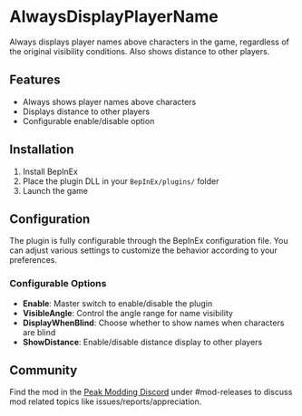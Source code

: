 # AlwaysDisplayPlayerName

Always displays player names above characters in the game, regardless of the original visibility conditions. Also shows distance to other players.

## Features

- Always shows player names above characters
- Displays distance to other players
- Configurable enable/disable option

## Installation

1. Install BepInEx
2. Place the plugin DLL in your `BepInEx/plugins/` folder
3. Launch the game

## Configuration

The plugin is fully configurable through the BepInEx configuration file. You can adjust various settings to customize the behavior according to your preferences.

### Configurable Options

- **Enable**: Master switch to enable/disable the plugin
- **VisibleAngle**: Control the angle range for name visibility
- **DisplayWhenBlind**: Choose whether to show names when characters are blind
- **ShowDistance**: Enable/disable distance display to other players

## Community

Find the mod in the [Peak Modding Discord](https://discord.gg/UP3QwAwCmg) under #mod-releases to discuss mod related topics like issues/reports/appreciation.
